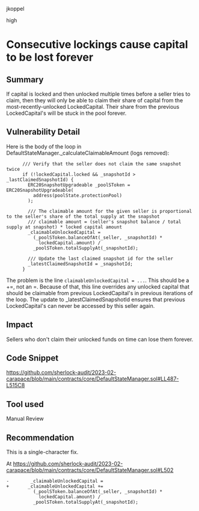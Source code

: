 jkoppel

high

# Consecutive lockings cause capital to be lost forever

## Summary

If capital is locked and then unlocked multiple times before a seller tries to claim, then they will only be able to claim their share of capital from the most-recently-unlocked LockedCapital. Their share from the previous LockedCapital's will be stuck in the pool forever.

## Vulnerability Detail

Here is the body of the loop in DefaultStateManager._calculateClaimableAmount (logs removed):

```solidity
      /// Verify that the seller does not claim the same snapshot twice
      if (!lockedCapital.locked && _snapshotId > _lastClaimedSnapshotId) {
        ERC20SnapshotUpgradeable _poolSToken = ERC20SnapshotUpgradeable(
          address(poolState.protectionPool)
        );

        /// The claimable amount for the given seller is proportional to the seller's share of the total supply at the snapshot
        /// claimable amount = (seller's snapshot balance / total supply at snapshot) * locked capital amount
        _claimableUnlockedCapital =
          (_poolSToken.balanceOfAt(_seller, _snapshotId) *
            lockedCapital.amount) /
          _poolSToken.totalSupplyAt(_snapshotId);

        /// Update the last claimed snapshot id for the seller
        _latestClaimedSnapshotId = _snapshotId;
      }
```

The problem is the line `claimableUnlockedCapital = ...`. This should be a +=, not an =. Because of that, this line overrides any unlocked capital that should be claimable from previous LockedCapital's in previous iterations of the loop. The update to _latestClaimedSnapshotId ensures that previous LockedCapital's can never be accessed by this seller again.

## Impact

Sellers who don't claim their unlocked funds on time can lose them forever.

## Code Snippet

https://github.com/sherlock-audit/2023-02-carapace/blob/main/contracts/core/DefaultStateManager.sol#LL487-L515C8

## Tool used

Manual Review

## Recommendation

This is a single-character fix.

At https://github.com/sherlock-audit/2023-02-carapace/blob/main/contracts/core/DefaultStateManager.sol#L502

```solidity
-        _claimableUnlockedCapital =
+       _claimableUnlockedCapital +=
          (_poolSToken.balanceOfAt(_seller, _snapshotId) *
            lockedCapital.amount) /
          _poolSToken.totalSupplyAt(_snapshotId);
```